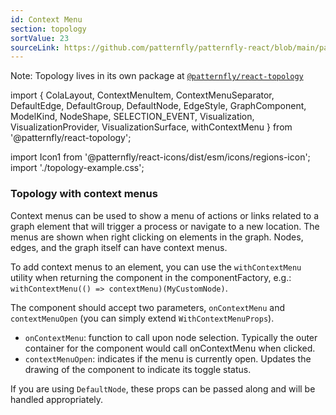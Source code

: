 ```yaml
---
id: Context Menu
section: topology
sortValue: 23
sourceLink: https://github.com/patternfly/patternfly-react/blob/main/packages/react-topology/src/components/TopologyView/examples/TopologyContextMenuDemo.tsx
---
```


Note: Topology lives in its own package at [`@patternfly/react-topology`](https://www.npmjs.com/package/@patternfly/react-topology)

import {
  ColaLayout,
  ContextMenuItem,
  ContextMenuSeparator,
  DefaultEdge,
  DefaultGroup,
  DefaultNode,
  EdgeStyle,
  GraphComponent,
  ModelKind,
  NodeShape,
  SELECTION_EVENT,
  Visualization,
  VisualizationProvider,
  VisualizationSurface,
  withContextMenu
} from '@patternfly/react-topology';

import Icon1 from '@patternfly/react-icons/dist/esm/icons/regions-icon';
import './topology-example.css';

### Topology with context menus

Context menus can be used to show a menu of actions or links related to a graph element that will trigger a process or navigate to a new location. The menus are shown when right clicking on elements in the graph. Nodes, edges, and the graph itself can have context menus.

To add context menus to an element, you can use the `withContextMenu` utility when returning the component in the componentFactory, e.g.: `withContextMenu(() => contextMenu)(MyCustomNode)`.

The component should accept two parameters, `onContextMenu` and `contextMenuOpen` (you can simply extend `WithContextMenuProps`).

- `onContextMenu`: function to call upon node selection. Typically the outer container for the component would call onContextMenu when clicked.
- `contextMenuOpen`: indicates if the menu is currently open. Updates the drawing of the component to indicate its toggle status.

If you are using `DefaultNode`, these props can be passed along and will be handled appropriately.

```ts file='./TopologyContextMenuDemo.tsx'
```
